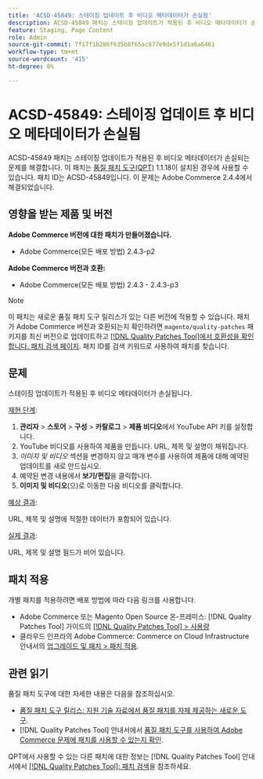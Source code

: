 ```yaml
---
title: 'ACSD-45849: 스테이징 업데이트 후 비디오 메타데이터가 손실됨'
description: ACSD-45849 패치는 스테이징 업데이트가 적용된 후 비디오 메타데이터가 손실되는 문제를 해결합니다. 이 패치는 [Quality Patches Tool (QPT)](https://experienceleague.adobe.com/en/docs/commerce-knowledge-base/kb/announcements/commerce-announcements/magento-quality-patches-released-new-tool-to-self-serve-quality-patches) 1.1.18이 설치된 경우 사용할 수 있습니다. 패치 ID는 ACSD-45849입니다. 이 문제는 Adobe Commerce 2.4.4에서 해결되었습니다.
feature: Staging, Page Content
role: Admin
source-git-commit: 7f17f1b286f635b8f65ac877e9de5f1d1a6a6461
workflow-type: tm+mt
source-wordcount: '415'
ht-degree: 0%

---
```


# ACSD-45849: 스테이징 업데이트 후 비디오 메타데이터가 손실됨

ACSD-45849 패치는 스테이징 업데이트가 적용된 후 비디오 메타데이터가 손실되는 문제를 해결합니다. 이 패치는 [품질 패치 도구(QPT)](https://experienceleague.adobe.com/en/docs/commerce-knowledge-base/kb/announcements/commerce-announcements/magento-quality-patches-released-new-tool-to-self-serve-quality-patches) 1.1.18이 설치된 경우에 사용할 수 있습니다. 패치 ID는 ACSD-45849입니다. 이 문제는 Adobe Commerce 2.4.4에서 해결되었습니다.

## 영향을 받는 제품 및 버전

**Adobe Commerce 버전에 대한 패치가 만들어졌습니다.**

* Adobe Commerce(모든 배포 방법) 2.4.3-p2

**Adobe Commerce 버전과 호환:**

* Adobe Commerce(모든 배포 방법) 2.4.3 - 2.4.3-p3

>[!NOTE]
>
>이 패치는 새로운 품질 패치 도구 릴리스가 있는 다른 버전에 적용할 수 있습니다. 패치가 Adobe Commerce 버전과 호환되는지 확인하려면 `magento/quality-patches` 패키지를 최신 버전으로 업데이트하고 [[!DNL Quality Patches Tool]에서 호환성을 확인합니다. 패치 검색 페이지](https://experienceleague.adobe.com/en/docs/commerce-knowledge-base/kb/announcements/commerce-announcements/magento-quality-patches-released-new-tool-to-self-serve-quality-patches). 패치 ID를 검색 키워드로 사용하여 패치를 찾습니다.

## 문제

스테이징 업데이트가 적용된 후 비디오 메타데이터가 손실됩니다.

<u>재현 단계</u>:

1. **관리자** > **스토어** > **구성** > **카탈로그** > **제품 비디오**&#x200B;에서 YouTube API 키를 설정합니다.
1. YouTube 비디오를 사용하여 제품을 만듭니다. URL, 제목 및 설명이 채워집니다.
1. *이미지 및 비디오* 섹션을 변경하지 않고 매개 변수를 사용하여 제품에 대해 예약된 업데이트를 새로 만드십시오.
1. 예약된 변경 내용에서 **보기/편집**&#x200B;을 클릭합니다.
1. **이미지 및 비디오**(으)로 이동한 다음 비디오를 클릭합니다.

<u>예상 결과</u>:

URL, 제목 및 설명에 적절한 데이터가 포함되어 있습니다.

<u>실제 결과</u>:

URL, 제목 및 설명 필드가 비어 있습니다.

## 패치 적용

개별 패치를 적용하려면 배포 방법에 따라 다음 링크를 사용합니다.

* Adobe Commerce 또는 Magento Open Source 온-프레미스: [!DNL Quality Patches Tool] 가이드의 [[!DNL Quality Patches Tool] > 사용량](/help/tools/quality-patches-tool/usage.md)
* 클라우드 인프라의 Adobe Commerce: Commerce on Cloud Infrastructure 안내서의 [업그레이드 및 패치 > 패치 적용](https://experienceleague.adobe.com/docs/commerce-cloud-service/user-guide/develop/upgrade/apply-patches.html).

## 관련 읽기

품질 패치 도구에 대한 자세한 내용은 다음을 참조하십시오.

* [품질 패치 도구 릴리스: 지원 기술 자료에서 품질 패치를 자체 제공하는 새로운 도구](https://experienceleague.adobe.com/en/docs/commerce-knowledge-base/kb/announcements/commerce-announcements/magento-quality-patches-released-new-tool-to-self-serve-quality-patches).
* [!DNL Quality Patches Tool] 안내서에서 [품질 패치 도구를 사용하여 Adobe Commerce 문제에 패치를 사용할 수 있는지 확인](/help/tools/quality-patches-tool/patches-available-in-qpt/check-patch-for-magento-issue-with-magento-quality-patches.md).

QPT에서 사용할 수 있는 다른 패치에 대한 정보는 [!DNL Quality Patches Tool] 안내서에서 [[!DNL Quality Patches Tool]: 패치 검색](https://experienceleague.adobe.com/tools/commerce-quality-patches/index.html)을 참조하세요.
